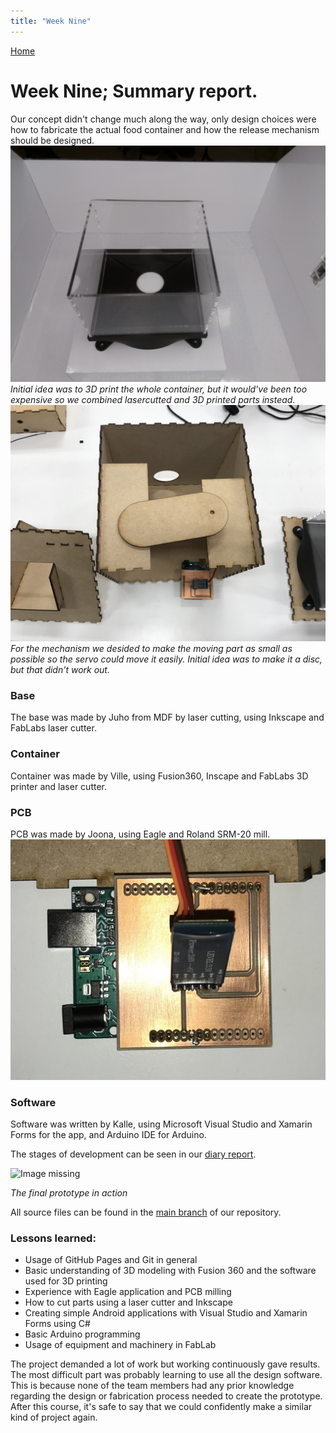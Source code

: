 ```yaml
---
title: "Week Nine"
---
```


[Home](https://kpalok.github.io/Digifab/)

# Week Nine; Summary report.

Our concept didn't change much along the way, only design choices were how to fabricate the actual food container and how the release mechanism should be designed. 
![Image missing.](https://raw.githubusercontent.com/kpalok/Digifab/gh-pages/Images/ContainerProtoBooth.jpg "Container") *Initial idea was to 3D print the whole container, but it would've been too expensive so we combined lasercutted and 3D printed parts instead.*
![Image missing.](https://raw.githubusercontent.com/kpalok/Digifab/gh-pages/Images/Mechanism.JPG "Mechanism") *For the mechanism we desided to make the moving part as small as possible so the servo could move it easily. Initial idea was to make it a disc, but that didn't work out.*
### Base
The base was made by Juho from MDF by laser cutting, using Inkscape and FabLabs laser cutter.
### Container
Container was made by Ville, using Fusion360, Inscape and FabLabs 3D printer and laser cutter.
### PCB
PCB was made by Joona, using Eagle and Roland SRM-20 mill.
![Image missing](https://raw.githubusercontent.com/kpalok/Digifab/gh-pages/Images/ArduinoPCB2.JPG "PCB")
### Software
Software was written by Kalle, using Microsoft Visual Studio and Xamarin Forms for the app, and Arduino IDE for Arduino.

The stages of development can be seen in our [diary report](https://kpalok.github.io/Digifab/2018/03/26/weekly-report.html).

![Image missing](https://raw.githubusercontent.com/kpalok/Digifab/gh-pages/Images/WithFood.gif)

*The final prototype in action*

All source files can be found in the [main branch](https://github.com/kpalok/Digifab/tree/master) of our repository.

### Lessons learned:

+ Usage of GitHub Pages and Git in general
+ Basic understanding of 3D modeling with Fusion 360 and the software used for 3D printing
+ Experience with Eagle application and PCB milling
+ How to cut parts using a laser cutter and Inkscape
+ Creating simple Android applications with Visual Studio and Xamarin Forms using C#
+ Basic Arduino programming
+ Usage of equipment and machinery in FabLab

The project demanded a lot of work but working continuously gave results. The most difficult part was probably learning to use all the design software. This is because none of the team members had any prior knowledge regarding the design or fabrication process needed to create the prototype. After this course, it's safe to say that we could confidently make a similar kind of project again.
